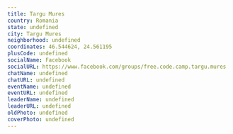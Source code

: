 ```yaml
---
title: Targu Mures
country: Romania
state: undefined
city: Targu Mures
neighborhood: undefined
coordinates: 46.544624, 24.561195
plusCode: undefined
socialName: Facebook
socialURL: https://www.facebook.com/groups/free.code.camp.targu.mures
chatName: undefined
chatURL: undefined
eventName: undefined
eventURL: undefined
leaderName: undefined
leaderURL: undefined
oldPhoto: undefined
coverPhoto: undefined
---
```

